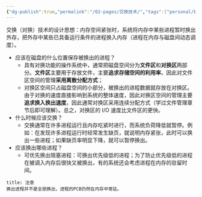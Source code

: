 ```yaml
---
{"dg-publish":true,"permalink":"/02-pages/交换技术/","tags":["personal/blog","os"]}
---
```


交换（对换）技术的设计思想：内存空间紧张时，系统将内存中某些进程暂时换出外存，把外存中某些已具备运行条件的进程换入内存（进程在内存与磁盘间动态调度）。

- 应该在磁盘的什么位置保存被换出的进程？
	- 具有对换功能的操作系统中，通常把磁盘空间分为**文件区**和**对换区**两部分。**文件区**主要用于存放文件，主要**追求存储空间的利用率**，因此对文件区空间的管理**采用离散分配方式**；
	- 对换区空间只占磁盘空间的小部分，被换出的进程数据就存放在对换区。由于对换的速度直接影响到系统的整体速度，因此对换区空间的管理主要**追求换入换出速度**，因此通常对换区采用连续分配方式（学过文件管理章节后即可理解）。总之，对换区的 I/O 速度比文件区的更快。
- 什么时候应该交换？
	- 交换通常在许多进程运行且内存吃紧时进行，而系统负荷降低就暂停。例如：在发现许多进程运行时经常发生缺页，就说明内存紧张，此时可以换出一些进程；如果缺页率明显下降，就可以暂停换出。
- 应该换出哪些进程？
	- 可优先换出阻塞进程：可换出优先级低的进程；为了防止优先级低的进程在被调入内存后很快又被换出，有的系统还会考虑进程在内存的驻留时间。


```ad-tip
title: 注意
换出进程并不是全部换出，进程的PCB仍然在内存中常驻。
```
